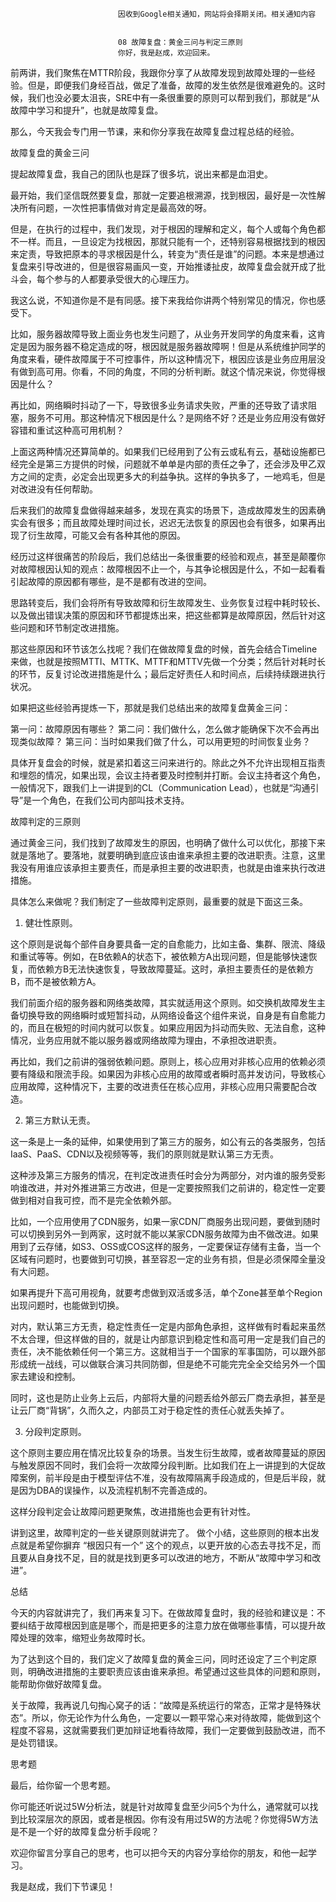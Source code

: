 
                            
                            因收到Google相关通知，网站将会择期关闭。相关通知内容
                            
                            
                            08 故障复盘：黄金三问与判定三原则
                            你好，我是赵成，欢迎回来。

前两讲，我们聚焦在MTTR阶段，我跟你分享了从故障发现到故障处理的一些经验。但是，即便我们身经百战，做足了准备，故障的发生依然是很难避免的。这时候，我们也没必要太沮丧，SRE中有一条很重要的原则可以帮到我们，那就是“从故障中学习和提升”，也就是故障复盘。

那么，今天我会专门用一节课，来和你分享我在故障复盘过程总结的经验。

故障复盘的黄金三问

提起故障复盘，我自己的团队也是踩了很多坑，说出来都是血泪史。

最开始，我们坚信既然要复盘，那就一定要追根溯源，找到根因，最好是一次性解决所有问题，一次性把事情做对肯定是最高效的呀。

但是，在执行的过程中，我们发现，对于根因的理解和定义，每个人或每个角色都不一样。而且，一旦设定为找根因，那就只能有一个，还特别容易根据找到的根因来定责，导致把原本的寻求根因是什么，转变为“责任是谁”的问题。本来是想通过复盘来引导改进的，但是很容易画风一变，开始推诿扯皮，故障复盘会就开成了批斗会，每个参与的人都要承受很大的心理压力。

我这么说，不知道你是不是有同感。接下来我给你讲两个特别常见的情况，你也感受下。

比如，服务器故障导致上面业务也发生问题了，从业务开发同学的角度来看，这肯定是因为服务器不稳定造成的呀，根因就是服务器故障啊！但是从系统维护同学的角度来看，硬件故障属于不可控事件，所以这种情况下，根因应该是业务应用层没有做到高可用。你看，不同的角度，不同的分析判断。就这个情况来说，你觉得根因是什么？

再比如，网络瞬时抖动了一下，导致很多业务请求失败，严重的还导致了请求阻塞，服务不可用。那这种情况下根因是什么？是网络不好？还是业务应用没有做好容错和重试这种高可用机制？

上面这两种情况还算简单的。如果我们已经用到了公有云或私有云，基础设施都已经完全是第三方提供的时候，问题就不单单是内部的责任之争了，还会涉及甲乙双方之间的定责，必定会出现更多大的利益争执。这样的争执多了，一地鸡毛，但是对改进没有任何帮助。

后来我们的故障复盘做得越来越多，发现在真实的场景下，造成故障发生的因素确实会有很多；而且故障处理时间过长，迟迟无法恢复的原因也会有很多，如果再出现了衍生故障，可能又会有各种其他的原因。

经历过这样很痛苦的阶段后，我们总结出一条很重要的经验和观点，甚至是颠覆你对故障根因认知的观点：故障根因不止一个，与其争论根因是什么，不如一起看看引起故障的原因都有哪些，是不是都有改进的空间。

思路转变后，我们会将所有导致故障和衍生故障发生、业务恢复过程中耗时较长、以及做出错误决策的原因和环节都提炼出来，把这些都算是故障原因，然后针对这些问题和环节制定改进措施。

那这些原因和环节该怎么找呢？我们在做故障复盘的时候，首先会结合Timeline来做，也就是按照MTTI、MTTK、MTTF和MTTV先做一个分类；然后针对耗时长的环节，反复讨论改进措施是什么；最后定好责任人和时间点，后续持续跟进执行状况。

如果把这些经验再提炼一下，那就是我们总结出来的故障复盘黄金三问：


第一问：故障原因有哪些？
第二问：我们做什么，怎么做才能确保下次不会再出现类似故障？
第三问：当时如果我们做了什么，可以用更短的时间恢复业务？


具体开复盘会的时候，就是紧扣着这三问来进行的。除此之外不允许出现相互指责和埋怨的情况，如果出现，会议主持者要及时控制并打断。会议主持者这个角色，一般情况下，跟我们上一讲提到的CL（Communication Lead），也就是“沟通引导”是一个角色，在我们公司内部叫技术支持。

故障判定的三原则

通过黄金三问，我们找到了故障发生的原因，也明确了做什么可以优化，那接下来就是落地了。要落地，就要明确到底应该由谁来承担主要的改进职责。注意，这里我没有用谁应该承担主要责任，而是承担主要的改进职责，也就是由谁来执行改进措施。

具体怎么来做呢？我们制定了一些故障判定原则，最重要的就是下面这三条。

1. 健壮性原则。

这个原则是说每个部件自身要具备一定的自愈能力，比如主备、集群、限流、降级和重试等等。例如，在B依赖A的状态下，被依赖方A出现问题，但是能够快速恢复，而依赖方B无法快速恢复，导致故障蔓延。这时，承担主要责任的是依赖方B，而不是被依赖方A。

我们前面介绍的服务器和网络类故障，其实就适用这个原则。如交换机故障发生主备切换导致的网络瞬时或短暂抖动，从网络设备这个组件来说，自身是有自愈能力的，而且在极短的时间内就可以恢复。如果应用因为抖动而失败、无法自愈，这种情况，业务应用就不能以服务器或网络故障为理由，不承担改进职责。

再比如，我们之前讲的强弱依赖问题。原则上，核心应用对非核心应用的依赖必须要有降级和限流手段。如果因为非核心应用的故障或者瞬时高并发访问，导致核心应用故障，这种情况下，主要的改进责任在核心应用，非核心应用只需要配合改造。

2. 第三方默认无责。

这一条是上一条的延伸，如果使用到了第三方的服务，如公有云的各类服务，包括IaaS、PaaS、CDN以及视频等等，我们的原则就是默认第三方无责。

这种涉及第三方服务的情况，在判定改进责任时会分为两部分，对内谁的服务受影响谁改进，并对外推进第三方改进，但是一定要按照我们之前讲的，稳定性一定要做到相对自我可控，而不是完全依赖外部。

比如，一个应用使用了CDN服务，如果一家CDN厂商服务出现问题，要做到随时可以切换到另外一到两家，这时就不能以某家CDN服务故障为由不做改进。如果用到了云存储，如S3、OSS或COS这样的服务，一定要保证存储有主备，当一个区域有问题时，也要做到可切换，甚至容忍一定的业务有损，但是必须保障全量没有大问题。

如果再提升下高可用视角，就要考虑做到双活或多活，单个Zone甚至单个Region出现问题时，也能做到切换。

对内，默认第三方无责，稳定性责任一定是内部角色承担，这样做有时看起来虽然不太合理，但这样做的目的，就是让内部意识到稳定性和高可用一定是我们自己的责任，决不能依赖任何一个第三方。这就相当于一个国家的军事国防，可以跟外部形成统一战线，可以做联合演习共同防御，但是绝不可能完完全全交给另外一个国家去建设和控制。

同时，这也是防止业务上云后，内部将大量的问题丢给外部云厂商去承担，甚至是让云厂商“背锅”，久而久之，内部员工对于稳定性的责任心就丢失掉了。

3. 分段判定原则。

这个原则主要应用在情况比较复杂的场景。当发生衍生故障，或者故障蔓延的原因与触发原因不同时，我们会将一次故障分段判断。比如我们在上一讲提到的大促故障案例，前半段是由于模型评估不准，没有故障隔离手段造成的，但是后半段，就是因为DBA的误操作，以及流程机制不完善造成的。

这样分段判定会让故障问题更聚焦，改进措施也会更有针对性。

讲到这里，故障判定的一些关键原则就讲完了。 做个小结，这些原则的根本出发点就是希望你摒弃 “根因只有一个” 这个的观点，以更开放的心态去寻找不足，而且要从自身找不足，目的就是找到更多可以改进的地方，不断从“故障中学习和改进”。

总结

今天的内容就讲完了，我们再来复习下。在做故障复盘时，我的经验和建议是：不要纠结于故障根因到底是哪个，而是把更多的注意力放在做哪些事情，可以提升故障处理的效率，缩短业务故障时长。

为了达到这个目的，我们定义了故障复盘的黄金三问，同时还设定了三个判定原则，明确改进措施的主要职责应该由谁来承担。希望通过这些具体的问题和原则，能帮助你做好故障复盘。

关于故障，我再说几句掏心窝子的话：“故障是系统运行的常态，正常才是特殊状态”。所以，你无论作为什么角色，一定要以一颗平常心来对待故障，能做到这个程度不容易，这就需要我们更加辩证地看待故障，我们一定要做到鼓励改进，而不是处罚错误。

思考题

最后，给你留一个思考题。

你可能还听说过5W分析法，就是针对故障复盘至少问5个为什么，通常就可以找到比较深层次的原因，或者是根因。你有没有用过5W的方法呢？你觉得5W方法是不是一个好的故障复盘分析手段呢？

欢迎你留言分享自己的思考，也可以把今天的内容分享给你的朋友，和他一起学习。

我是赵成，我们下节课见！

                        
                        
                            